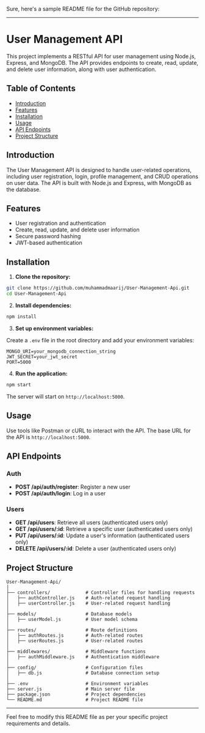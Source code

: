Sure, here's a sample README file for the GitHub repository:

---

# User Management API

This project implements a RESTful API for user management using Node.js, Express, and MongoDB. The API provides endpoints to create, read, update, and delete user information, along with user authentication.

## Table of Contents

- [Introduction](#introduction)
- [Features](#features)
- [Installation](#installation)
- [Usage](#usage)
- [API Endpoints](#api-endpoints)
- [Project Structure](#project-structure)

## Introduction

The User Management API is designed to handle user-related operations, including user registration, login, profile management, and CRUD operations on user data. The API is built with Node.js and Express, with MongoDB as the database.

## Features

- User registration and authentication
- Create, read, update, and delete user information
- Secure password hashing
- JWT-based authentication

## Installation

1. **Clone the repository:**

```bash
git clone https://github.com/muhammadmaarij/User-Management-Api.git
cd User-Management-Api
```

2. **Install dependencies:**

```bash
npm install
```

3. **Set up environment variables:**

Create a `.env` file in the root directory and add your environment variables:

```
MONGO_URI=your_mongodb_connection_string
JWT_SECRET=your_jwt_secret
PORT=5000
```

4. **Run the application:**

```bash
npm start
```

The server will start on `http://localhost:5000`.

## Usage

Use tools like Postman or cURL to interact with the API. The base URL for the API is `http://localhost:5000`.

## API Endpoints

### Auth

- **POST /api/auth/register**: Register a new user
- **POST /api/auth/login**: Log in a user

### Users

- **GET /api/users**: Retrieve all users (authenticated users only)
- **GET /api/users/:id**: Retrieve a specific user (authenticated users only)
- **PUT /api/users/:id**: Update a user's information (authenticated users only)
- **DELETE /api/users/:id**: Delete a user (authenticated users only)

## Project Structure

```
User-Management-Api/
│
├── controllers/             # Controller files for handling requests
│   ├── authController.js    # Auth-related request handling
│   ├── userController.js    # User-related request handling
│
├── models/                  # Database models
│   ├── userModel.js         # User model schema
│
├── routes/                  # Route definitions
│   ├── authRoutes.js        # Auth-related routes
│   ├── userRoutes.js        # User-related routes
│
├── middlewares/             # Middleware functions
│   ├── authMiddleware.js    # Authentication middleware
│
├── config/                  # Configuration files
│   ├── db.js                # Database connection setup
│
├── .env                     # Environment variables
├── server.js                # Main server file
├── package.json             # Project dependencies
└── README.md                # Project README file
```

---

Feel free to modify this README file as per your specific project requirements and details.
